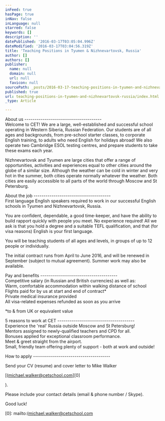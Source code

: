 ```yaml
---
inFeed: true
hasPage: true
inNav: false
inLanguage: null
starred: false
keywords: []
description: ''
datePublished: '2016-03-17T03:05:04.996Z'
dateModified: '2016-03-17T03:04:56.319Z'
title: 'Teaching Positions in Tyumen & Nizhnevartovsk, Russia'
author: []
authors: []
publisher:
  name: null
  domain: null
  url: null
  favicon: null
sourcePath: _posts/2016-03-17-teaching-positions-in-tyumen-and-nizhnevartovsk-russia.md
published: true
url: teaching-positions-in-tyumen-and-nizhnevartovsk-russia/index.html
_type: Article

---
```

About us ---------------------------------------  
Welcome to CET! We are a large, well-established and successful school operating in Western Siberia, Russian Federation. Our students are of all ages and backgrounds, from pre-school starter classes, to corporate English training, to adults who need English for holidays abroad! We also operate two Cambridge ESOL testing centres, and prepare students to take these exams each year.

Nizhnevartovsk and Tyumen are large cities that offer a range of opportunities, activities and experiences equal to other cities around the globe of a similar size. Although the weather can be cold in winter and very hot in the summer, both cities operate normally whatever the weather. Both cities are easily accessible to all parts of the world through Moscow and St Petersburg.

About the job ---------------------------------------  
First language English speakers required to work in our successful English schools in Tyumen and Nizhnevartovsk, Russia.

You are confident, dependable, a good time-keeper, and have the ability to build rapport quickly with people you meet. No experience required! All we ask is that you hold a degree and a suitable TEFL qualification, and that (for visa reasons) English is your first language.

You will be teaching students of all ages and levels, in groups of up to 12 people or individually.

The initial contract runs from April to June 2016, and will be renewed in September (subject to mutual agreement). Summer work may also be available.

Pay and benefits ---------------------------------------  
Competitive salary (in Russian and British currencies) as well as:  
Warm, comfortable accommodation within walking distance of school  
Flights paid for by us at start and end of contract\*  
Private medical insurance provided  
All visa-related expenses refunded as soon as you arrive

\*to & from UK or equivalent value

5 reasons to work at CET ---------------------------------------  
Experience the 'real' Russia outside Moscow and St Petersburg!  
Mentors assigned to newly-qualified teachers and CPD for all.  
Bonuses applied for exceptional classroom performance.  
Meet & greet straight from the airport.  
Small, friendly team offering plenty of support - both at work and outside!

How to apply ---------------------------------------

Send your CV (resume) and cover letter to Mike Walker

[(michael.walker@cetschool.com][0]

).

Please include your contact details (email & phone number / Skype).

Good luck!

[0]: mailto:(michael.walker@cetschool.com